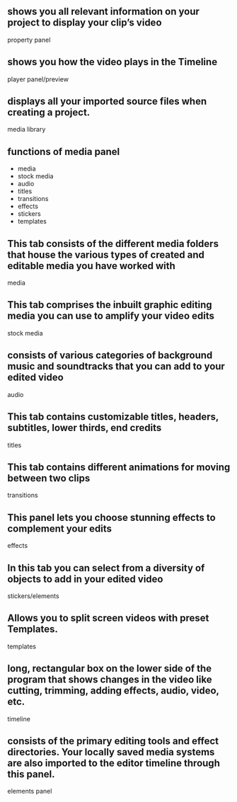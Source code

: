 <!-- Lesson 5: Prelude to Audio and Animation -->

<!-- Filmora -->

## shows you all relevant information on your project to display your clip’s video

property panel

## shows you how the video plays in the Timeline

player panel/preview

## displays all your imported source files when creating a project.

media library

## functions of media panel

- media
- stock media
- audio
- titles
- transitions
- effects
- stickers
- templates

## This tab consists of the different media folders that house the various types of created and editable media you have worked with

media

## This tab comprises the inbuilt graphic editing media you can use to amplify your video edits

stock media

## consists of various categories of background music and soundtracks that you can add to your edited video

audio

## This tab contains customizable titles, headers, subtitles, lower thirds, end credits

titles

## This tab contains different animations for moving between two clips

transitions

## This panel lets you choose stunning effects to complement your edits

effects

## In this tab you can select from a diversity of objects to add in your edited video

stickers/elements

## Allows you to split screen videos with preset Templates.

templates

## long, rectangular box on the lower side of the program that shows changes in the video like cutting, trimming, adding effects, audio, video, etc.

timeline

## consists of the primary editing tools and effect directories. Your locally saved media systems are also imported to the editor timeline through this panel.

elements panel